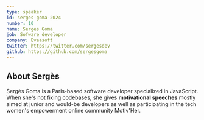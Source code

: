 ```yaml
---
type: speaker
id: serges-goma-2024
number: 10
name: Sergès Goma
job: Sofware developer
company: Eveasoft
twitter: https://twitter.com/sergesdev
github: https://github.com/sergesgoma
---
```


## About Sergès

Sergès Goma is a Paris-based software developer specialized in JavaScript. When she's not fixing codebases, she gives **motivational speeches** mostly aimed at junior and would-be developers as well as participating in the tech women's empowerment online community Motiv'Her.
